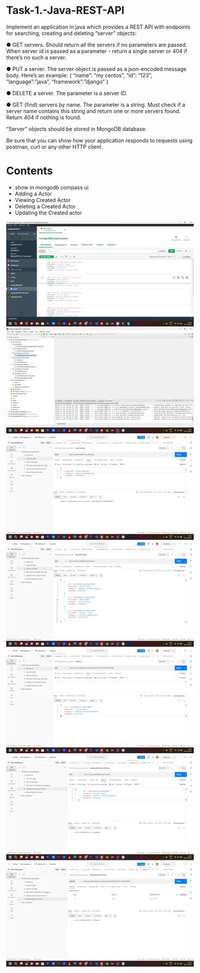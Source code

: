 # Task-1.-Java-REST-API
Implement an application in java which provides a REST API with endpoints for searching, creating and deleting “server” objects:

● GET servers. Should return all the servers if no parameters are passed. When server id
is passed as a parameter - return a single server or 404 if there’s no such a server.

● PUT a server. The server object is passed as a json-encoded message body. Here’s an
example:
{
“name”: ”my centos”,
“id”: “123”,
“language”:”java”,
“framework”:”django”
}

● DELETE a server. The parameter is a server ID.

● GET (find) servers by name. The parameter is a string. Must check if a server name
contains this string and return one or more servers found. Return 404 if nothing is found.

“Server” objects should be stored in MongoDB database.

Be sure that you can show how your application responds to requests using postman, curl or
any other HTTP client.



# Contents
- show in mongodb compass ui
-  Adding a Actor
-  Viewing Created Actor
-  Deleting a Created Actor
-  Updating the Created actor	

![](https://github.com/Krishna12345825/Task-1.-Java-REST-API/blob/main/images/image0.png)
![](https://github.com/Krishna12345825/Task-1.-Java-REST-API/blob/main/images/image1.png)
![](https://github.com/Krishna12345825/Task-1.-Java-REST-API/blob/main/images/image2.png)
![](https://github.com/Krishna12345825/Task-1.-Java-REST-API/blob/main/images/image3.png)
![](https://github.com/Krishna12345825/Task-1.-Java-REST-API/blob/main/images/image4.png)
![](https://github.com/Krishna12345825/Task-1.-Java-REST-API/blob/main/images/image5.png)
![](https://github.com/Krishna12345825/Task-1.-Java-REST-API/blob/main/images/image6.png)


